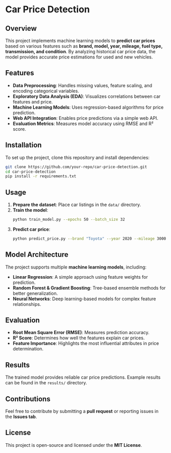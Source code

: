 # Car Price Detection  

## Overview  
This project implements machine learning models to **predict car prices** based on various features such as **brand, model, year, mileage, fuel type, transmission, and condition**. By analyzing historical car price data, the model provides accurate price estimations for used and new vehicles.

## Features  
- **Data Preprocessing**: Handles missing values, feature scaling, and encoding categorical variables.  
- **Exploratory Data Analysis (EDA)**: Visualizes correlations between car features and price.  
- **Machine Learning Models**: Uses regression-based algorithms for price prediction.  
- **Web API Integration**: Enables price predictions via a simple web API.  
- **Evaluation Metrics**: Measures model accuracy using RMSE and R² score.  

## Installation  
To set up the project, clone this repository and install dependencies:  

```bash
git clone https://github.com/your-repo/car-price-detection.git
cd car-price-detection
pip install -r requirements.txt
```

## Usage  
1. **Prepare the dataset**: Place car listings in the `data/` directory.  
2. **Train the model**:  
   ```bash
   python train_model.py --epochs 50 --batch_size 32
   ```
3. **Predict car price**:  
   ```bash
   python predict_price.py --brand "Toyota" --year 2020 --mileage 30000
   ```

## Model Architecture  
The project supports multiple **machine learning models**, including:  
- **Linear Regression**: A simple approach using feature weights for prediction.  
- **Random Forest & Gradient Boosting**: Tree-based ensemble methods for better generalization.  
- **Neural Networks**: Deep learning-based models for complex feature relationships.  

## Evaluation  
- **Root Mean Square Error (RMSE)**: Measures prediction accuracy.  
- **R² Score**: Determines how well the features explain car prices.  
- **Feature Importance**: Highlights the most influential attributes in price determination.  

## Results  
The trained model provides reliable car price predictions. Example results can be found in the `results/` directory.

## Contributions  
Feel free to contribute by submitting a **pull request** or reporting issues in the **Issues tab**.  

## License  
This project is open-source and licensed under the **MIT License**.

